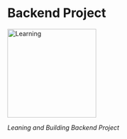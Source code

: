 # Backend Project

<img src='https://media.giphy.com/media/v1.Y2lkPTc5MGI3NjExamxmOGc4MXZkY2JtdjUxM2pvY3F3aDN2czE1YWdzc3BmNms3bDQ5OCZlcD12MV9pbnRlcm5hbF9naWZfYnlfaWQmY3Q9Zw/3o7qE1YN7aBOFPRw8E/giphy.gif' alt="Learning" width="200px" height="200px">

<i>Leaning and Building Backend Project</i>

